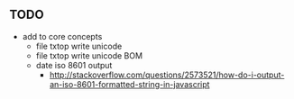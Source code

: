 ## TODO

*  add to core concepts 
    * file txtop write unicode
    * file txtop write unicode BOM
    * date iso 8601 output
        * http://stackoverflow.com/questions/2573521/how-do-i-output-an-iso-8601-formatted-string-in-javascript
